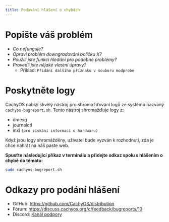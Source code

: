 ```yaml
---
title: Podávání hlášení o chybách
---
```


# Popište váš problém

- *Co nefunguje?*
- *Opraví problém downgradování balíčku X?*
- *Použili jste funkci hledání pro podobné problémy?*
- *Provedli jste nějaké vlastní úpravy?*
  - Příklad: `Přidání dalšího příznaku v souboru modprobe`

# Poskytněte logy

CachyOS nabízí skvělý nástroj pro shromažďování logů ze systému nazvaný `cachyos-bugreport.sh`.
Tento nástroj shromažďuje logy z:
- dmesg
- journalctl
- inxi `(pro získání informací o hardwaru)`

Když jsou logy shromážděny, uživatel bude vyzván k rozhodnutí, zda je chce nahrát na náš paste web.

**Spusťte následující příkaz v terminálu a přidejte odkaz spolu s hlášením o chybě do tématu:**
```sh
sudo cachyos-bugreport.sh
```

# Odkazy pro podání hlášení

- GitHub: <https://github.com/CachyOS/distribution>
- Fórum: <https://discuss.cachyos.org/c/feedback/bugreports/10>
- Discord: [Kanál podpory](https://discord.com/channels/862292009423470592/862294383470051348)
